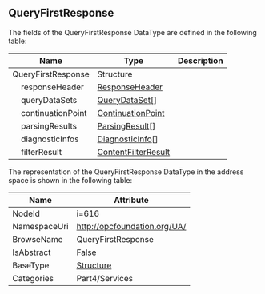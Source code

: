 <!-- datatype -->
## QueryFirstResponse
  
<!-- end of description -->
The fields of the QueryFirstResponse DataType are defined in the following table:  

|Name|Type|Description|
|---|---|---|
|QueryFirstResponse|Structure||
|&nbsp;&nbsp;&nbsp;&nbsp;responseHeader|[ResponseHeader](../../../Part4/Services/ResponseHeader/readme.md)||
|&nbsp;&nbsp;&nbsp;&nbsp;queryDataSets|[QueryDataSet](../../../Part4/Services/QueryDataSet/readme.md)[]||
|&nbsp;&nbsp;&nbsp;&nbsp;continuationPoint|[ContinuationPoint](../../../Part4/DataTypes/ContinuationPoint/readme.md)||
|&nbsp;&nbsp;&nbsp;&nbsp;parsingResults|[ParsingResult](../../../Part4/Services/ParsingResult/readme.md)[]||
|&nbsp;&nbsp;&nbsp;&nbsp;diagnosticInfos|[DiagnosticInfo](../../../Part4/DataTypes/DiagnosticInfo/readme.md)[]||
|&nbsp;&nbsp;&nbsp;&nbsp;filterResult|[ContentFilterResult](../../../Part4/Services/ContentFilterResult/readme.md)||

The representation of the QueryFirstResponse DataType in the address space is shown in the following table:  

|Name|Attribute|
|---|---|
|NodeId|i=616|
|NamespaceUri|http://opcfoundation.org/UA/|
|BrowseName|QueryFirstResponse|
|IsAbstract|False|
|BaseType|[Structure](../../../Part3/DataTypes/Structure/readme.md)|
|Categories|Part4/Services|

